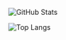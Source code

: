 
![GitHub Stats](https://github-readme-stats.vercel.app/api?username=TranQuangHien2002&show_icons=true&theme=dark)

![Top Langs](https://github-readme-stats.vercel.app/api/top-langs/?username=TranQuangHien2002&layout=compact&theme=dark)

